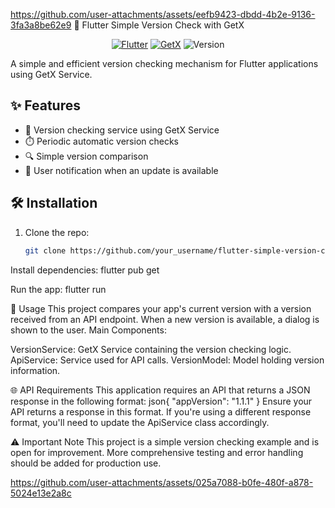 
https://github.com/user-attachments/assets/eefb9423-dbdd-4b2e-9136-3fa3a8be62e9
 🚀 Flutter Simple Version Check with GetX

<p align="center">
  <a href="https://flutter.dev"><img src="https://img.shields.io/badge/Flutter-%2302569B.svg?style=for-the-badge&logo=Flutter&logoColor=white" alt="Flutter"></a>
  <a href="https://pub.dev/packages/get"><img src="https://img.shields.io/badge/GetX-%23121011.svg?style=for-the-badge&logo=getx&logoColor=white" alt="GetX"></a>
  <img src="https://img.shields.io/badge/Version-1.0.0-blue?style=for-the-badge" alt="Version">
</p>

A simple and efficient version checking mechanism for Flutter applications using GetX Service.

## ✨ Features


- 🔄 Version checking service using GetX Service
- ⏱️ Periodic automatic version checks
- 🔍 Simple version comparison
- 🔔 User notification when an update is available

## 🛠️ Installation

1. Clone the repo:
   ```sh
   git clone https://github.com/your_username/flutter-simple-version-check.git

Install dependencies:
flutter pub get

Run the app:
flutter run


📘 Usage
This project compares your app's current version with a version received from an API endpoint. When a new version is available, a dialog is shown to the user.
Main Components:

VersionService: GetX Service containing the version checking logic.
ApiService: Service used for API calls.
VersionModel: Model holding version information.

🌐 API Requirements
This application requires an API that returns a JSON response in the following format:
json{
  "appVersion": "1.1.1"
}
Ensure your API returns a response in this format. If you're using a different response format, you'll need to update the ApiService class accordingly.

⚠️ Important Note
This project is a simple version checking example and is open for improvement. More comprehensive testing and error handling should be added for production use.


https://github.com/user-attachments/assets/025a7088-b0fe-480f-a878-5024e13e2a8c




